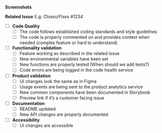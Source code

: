 **Screenshots**

**Related Issue**
E.g: *Closes/Fixes #1234*

- [ ]  **Code Quality**
    - [ ]  The code follows established coding standards and style guidelines
    - [ ]  The code is properly commented on and provides context when needed (complex feature or hard to understand)
- [ ]  **Functionality validation**
    - [ ]  Feature working as described in the related issue
    - [ ]  New environmental variables have been set
    - [ ]  New functions are properly tested (When should we add tests?)
    - [ ]  Code errors are being logged in the code health service
- [ ]  **Product validation**
    - [ ]  UI changes look the same as in Figma
    - [ ]  Usage events are being sent to the product analytics service
    - [ ]  New common components have been documented in Storybook
    - [ ]  Preview link if it’s a customer facing issue
- [ ] **Documentation**
    - [ ] README updated
    - [ ] New API changes are properly documented
- [ ] **Accessibility**
    - [ ] UI changes are accessible